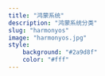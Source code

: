 ```yaml
---
title: "鸿蒙系统"
description: "鸿蒙系统分类"
slug: "harmonyos"
image: "harmonyos.jpg"
style:
    background: "#2a9d8f"
    color: "#fff"
---
```

